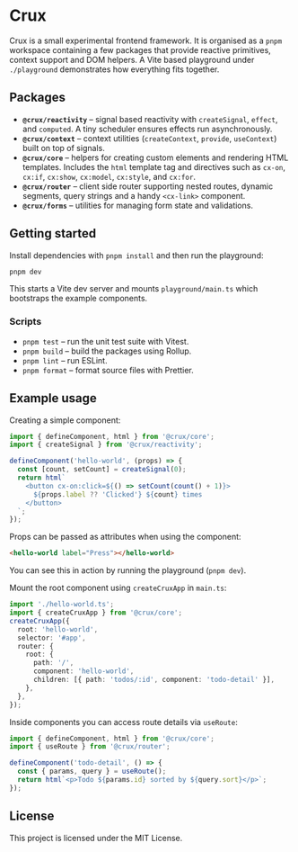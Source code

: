 # Crux

Crux is a small experimental frontend framework. It is organised as a `pnpm` workspace containing a few packages that provide reactive primitives, context support and DOM helpers. A Vite based playground under `./playground` demonstrates how everything fits together.

## Packages

- **`@crux/reactivity`** – signal based reactivity with `createSignal`, `effect`, and `computed`. A tiny scheduler ensures effects run asynchronously.
- **`@crux/context`** – context utilities (`createContext`, `provide`, `useContext`) built on top of signals.
- **`@crux/core`** – helpers for creating custom elements and rendering HTML templates. Includes the `html` template tag and directives such as `cx-on`, `cx:if`, `cx:show`, `cx:model`, `cx:style`, and `cx:for`.
- **`@crux/router`** – client side router supporting nested routes, dynamic segments, query strings and a handy `<cx-link>` component.
- **`@crux/forms`** – utilities for managing form state and validations.

## Getting started

Install dependencies with `pnpm install` and then run the playground:

```bash
pnpm dev
```

This starts a Vite dev server and mounts `playground/main.ts` which bootstraps the example components.

### Scripts

- `pnpm test` – run the unit test suite with Vitest.
- `pnpm build` – build the packages using Rollup.
- `pnpm lint` – run ESLint.
- `pnpm format` – format source files with Prettier.

## Example usage

Creating a simple component:

```ts
import { defineComponent, html } from '@crux/core';
import { createSignal } from '@crux/reactivity';

defineComponent('hello-world', (props) => {
  const [count, setCount] = createSignal(0);
  return html`
    <button cx-on:click=${() => setCount(count() + 1)}>
      ${props.label ?? 'Clicked'} ${count} times
    </button>
  `;
});
```

Props can be passed as attributes when using the component:

```html
<hello-world label="Press"></hello-world>
```

You can see this in action by running the playground (`pnpm dev`).

Mount the root component using `createCruxApp` in `main.ts`:

```ts
import './hello-world.ts';
import { createCruxApp } from '@crux/core';
createCruxApp({
  root: 'hello-world',
  selector: '#app',
  router: {
    root: {
      path: '/',
      component: 'hello-world',
      children: [{ path: 'todos/:id', component: 'todo-detail' }],
    },
  },
});
```

Inside components you can access route details via `useRoute`:

```ts
import { defineComponent, html } from '@crux/core';
import { useRoute } from '@crux/router';

defineComponent('todo-detail', () => {
  const { params, query } = useRoute();
  return html`<p>Todo ${params.id} sorted by ${query.sort}</p>`;
});
```

## License

This project is licensed under the MIT License.
